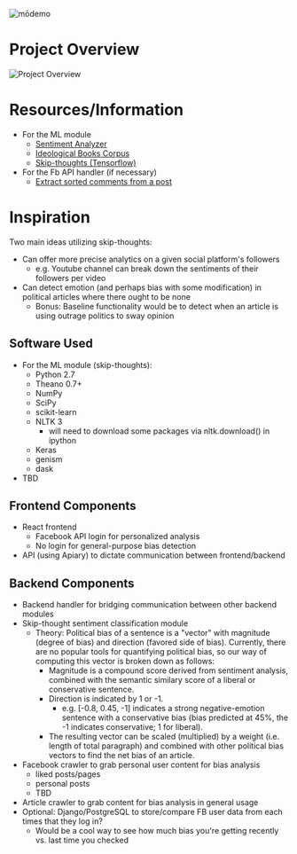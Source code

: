 ![mōdemo](https://i.imgur.com/D8VSbIG.png)

# Project Overview
![Project Overview](https://i.imgur.com/p5ALuCd.png)

# Resources/Information
+ For the ML module
	+ [Sentiment Analyzer](https://github.com/cjhutto/vaderSentiment)
	+ [Ideological Books Corpus](http://cs.umd.edu/~miyyer/ibc/)
	+ [Skip-thoughts (Tensorflow)](https://github.com/tensorflow/models/tree/master/skip_thoughts)
+ For the Fb API handler (if necessary)
	+ [Extract sorted comments from a post](https://developers.facebook.com/docs/graph-api/reference/v2.10/object/comments)

# Inspiration
Two main ideas utilizing skip-thoughts:
+ Can offer more precise analytics on a given social platform's followers
	+ e.g. Youtube channel can break down the sentiments of their followers per video
+ Can detect emotion (and perhaps bias with some modification) in political articles where there ought to be none
	+ Bonus: Baseline functionality would be to detect when an article is using outrage politics to sway opinion

## Software Used
+ For the ML module (skip-thoughts):
	+ Python 2.7
	+ Theano 0.7+
	+ NumPy
	+ SciPy
	+ scikit-learn
	+ NLTK 3
		+ will need to download some packages via nltk.download() in ipython
	+ Keras
	+ genism
	+ dask
+ TBD

## Frontend Components
+ React frontend
	+ Facebook API login for personalized analysis
	+ No login for general-purpose bias detection
+ API (using Apiary) to dictate communication between frontend/backend

## Backend Components
+ Backend handler for bridging communication between other backend modules
+ Skip-thought sentiment classification module
	+ Theory: Political bias of a sentence is a "vector" with magnitude (degree of bias) and direction (favored side of bias). Currently, there are no popular tools for quantifying political bias, so our way of computing this vector is broken down as follows:
		+ Magnitude is a compound score derived from sentiment analysis, combined with the semantic similary score of a liberal or conservative sentence.
		+ Direction is indicated by 1 or -1.
			+ e.g. [-0.8, 0.45, -1] indicates a strong negative-emotion sentence with a conservative bias (bias predicted at 45%, the -1 indicates conservative; 1 for liberal).
		+ The resulting vector can be scaled (multiplied) by a weight (i.e. length of total paragraph) and combined with other political bias vectors to find the net bias of an article.
+ Facebook crawler to grab personal user content for bias analysis
	+ liked posts/pages
	+ personal posts
	+ TBD
+ Article crawler to grab content for bias analysis in general usage
+ Optional: Django/PostgreSQL to store/compare FB user data from each times that they log in?
	+ Would be a cool way to see how much bias you're getting recently vs. last time you checked
